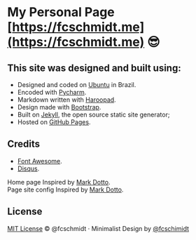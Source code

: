 # My Personal Page [https://fcschmidt.me](https://fcschmidt.me) :sunglasses:


## This site was designed and built using:
- Designed and coded on [Ubuntu](http://getbootstrap.com/) in Brazil.
- Encoded with [Pycharm](https://www.jetbrains.com/pycharm/).
- Markdown written with [Haroopad](http://pad.haroopress.com/).
- Design made with [Bootstrap](http://getbootstrap.com/).
- Built on [Jekyll](http://jekyllrb.com/), the open source static site generator;
- Hosted on [GitHub Pages](https://pages.github.com/).

## Credits
- [Font Awesome](http://fontawesome.io/).
- [Disqus](https://disqus.com/).

Home page Inspired by [Mark Dotto](http://markdotto.com/about/). </br>
Page site config Inspired by [Mark Dotto](http://markdotto.com/about/).

## License
[MIT License](https://opensource.org/licenses/MIT) © @fcschmidt &middot; Minimalist Design by [@fcschimidt](https://twitter.com/fcschimidt)


